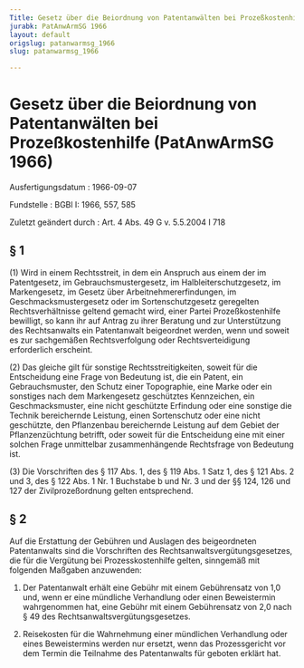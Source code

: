 ```yaml
---
Title: Gesetz über die Beiordnung von Patentanwälten bei Prozeßkostenhilfe
jurabk: PatAnwArmSG 1966
layout: default
origslug: patanwarmsg_1966
slug: patanwarmsg_1966

---
```


# Gesetz über die Beiordnung von Patentanwälten bei Prozeßkostenhilfe (PatAnwArmSG 1966)

Ausfertigungsdatum
:   1966-09-07

Fundstelle
:   BGBl I: 1966, 557, 585

Zuletzt geändert durch
:   Art. 4 Abs. 49 G v. 5.5.2004 I 718

## § 1

(1) Wird in einem Rechtsstreit, in dem ein Anspruch aus einem der im
Patentgesetz, im Gebrauchsmustergesetz, im Halbleiterschutzgesetz, im
Markengesetz, im Gesetz über Arbeitnehmererfindungen, im
Geschmacksmustergesetz oder im Sortenschutzgesetz geregelten
Rechtsverhältnisse geltend gemacht wird, einer Partei
Prozeßkostenhilfe bewilligt, so kann ihr auf Antrag zu ihrer Beratung
und zur Unterstützung des Rechtsanwalts ein Patentanwalt beigeordnet
werden, wenn und soweit es zur sachgemäßen Rechtsverfolgung oder
Rechtsverteidigung erforderlich erscheint.

(2) Das gleiche gilt für sonstige Rechtsstreitigkeiten, soweit für die
Entscheidung eine Frage von Bedeutung ist, die ein Patent, ein
Gebrauchsmuster, den Schutz einer Topographie, eine Marke oder ein
sonstiges nach dem Markengesetz geschütztes Kennzeichen, ein
Geschmacksmuster, eine nicht geschützte Erfindung oder eine sonstige
die Technik bereichernde Leistung, einen Sortenschutz oder eine nicht
geschützte, den Pflanzenbau bereichernde Leistung auf dem Gebiet der
Pflanzenzüchtung betrifft, oder soweit für die Entscheidung eine mit
einer solchen Frage unmittelbar zusammenhängende Rechtsfrage von
Bedeutung ist.

(3) Die Vorschriften des § 117 Abs. 1, des § 119 Abs. 1 Satz 1, des §
121 Abs. 2 und 3, des § 122 Abs. 1 Nr. 1 Buchstabe b und Nr. 3 und der
§§ 124, 126 und 127 der Zivilprozeßordnung gelten entsprechend.

## § 2

Auf die Erstattung der Gebühren und Auslagen des beigeordneten
Patentanwalts sind die Vorschriften des
Rechtsanwaltsvergütungsgesetzes, die für die Vergütung bei
Prozesskostenhilfe gelten, sinngemäß mit folgenden Maßgaben
anzuwenden:

1.  Der Patentanwalt erhält eine Gebühr mit einem Gebührensatz von 1,0
    und, wenn er eine mündliche Verhandlung oder einen Beweistermin
    wahrgenommen hat, eine Gebühr mit einem Gebührensatz von 2,0 nach § 49
    des Rechtsanwaltsvergütungsgesetzes.


2.  Reisekosten für die Wahrnehmung einer mündlichen Verhandlung oder
    eines Beweistermins werden nur ersetzt, wenn das Prozessgericht vor
    dem Termin die Teilnahme des Patentanwalts für geboten erklärt hat.




